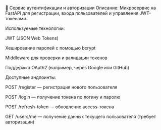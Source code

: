 🔐 Сервис аутентификации и авторизации
Описание:
Микросервис на FastAPI для регистрации, входа пользователей и управления JWT-токенами.

Используемые технологии:

JWT (JSON Web Tokens)

Хеширование паролей с помощью bcrypt

Middleware для проверки и валидации токенов

Поддержка OAuth2 (например, через Google или GitHub)

Доступные эндпоинты:

POST /register — регистрация нового пользователя

POST /login — получение токена по логину и паролю

POST /refresh-token — обновление access-токена

GET /users/me — получение данных текущего пользователя (требует авторизации)